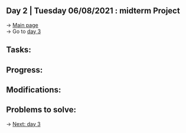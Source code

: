 ## Day 2 | Tuesday 06/08/2021 : midterm Project

→ [Main page](https://github.com/andresugartechea/introToIM/blob/main/midtermProject/journal.md)  
→ Go to [day 3](https://github.com/andresugartechea/introToIM/blob/main/midtermProject/day3/Wednesday09.md)

## Tasks:

## Progress:

## Modifications:

## Problems to solve:

→ [Next: day 3](https://github.com/andresugartechea/introToIM/blob/main/midtermProject/day3/Wednesday09.md)
